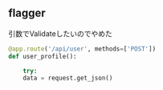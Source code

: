 

## flagger

引数でValidateしたいのでやめた

```python
@app.route('/api/user', methods=['POST'])
def user_profile():

    try:
    data = request.get_json()
```